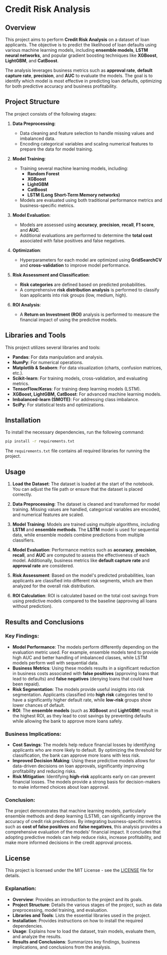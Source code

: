 # Credit Risk Analysis

## Overview
This project aims to perform **Credit Risk Analysis** on a dataset of loan applicants. The objective is to predict the likelihood of loan defaults using various machine learning models, including **ensemble models**, **LSTM neural networks**, and popular gradient boosting techniques like **XGBoost**, **LightGBM**, and **CatBoost**.

The analysis leverages business metrics such as **approval rate**, **default capture rate**, **precision**, and **AUC** to evaluate the models. The goal is to identify which model is most effective in predicting loan defaults, optimizing for both predictive accuracy and business profitability.

## Project Structure

The project consists of the following stages:

1. **Data Preprocessing**:
   - Data cleaning and feature selection to handle missing values and imbalanced data.
   - Encoding categorical variables and scaling numerical features to prepare the data for model training.

2. **Model Training**:
   - Training several machine learning models, including:
     - **Random Forest**
     - **XGBoost**
     - **LightGBM**
     - **CatBoost**
     - **LSTM (Long Short-Term Memory networks)**
   - Models are evaluated using both traditional performance metrics and business-specific metrics.

3. **Model Evaluation**:
   - Models are assessed using **accuracy**, **precision**, **recall**, **F1 score**, and **AUC**.
   - Additional evaluations are performed to determine the **total cost** associated with false positives and false negatives.

4. **Optimization**:
   - Hyperparameters for each model are optimized using **GridSearchCV** and **cross-validation** to improve model performance.

5. **Risk Assessment and Classification**:
   - **Risk categories** are defined based on predicted probabilities.
   - A comprehensive **risk distribution analysis** is performed to classify loan applicants into risk groups (low, medium, high).

6. **ROI Analysis**:
   - A **Return on Investment (ROI)** analysis is performed to measure the financial impact of using the predictive models.

## Libraries and Tools

This project utilizes several libraries and tools:
- **Pandas**: For data manipulation and analysis.
- **NumPy**: For numerical operations.
- **Matplotlib & Seaborn**: For data visualization (charts, confusion matrices, etc.).
- **Scikit-learn**: For training models, cross-validation, and evaluating metrics.
- **TensorFlow/Keras**: For training deep learning models (LSTM).
- **XGBoost, LightGBM, CatBoost**: For advanced machine learning models.
- **Imbalanced-learn (SMOTE)**: For addressing class imbalance.
- **SciPy**: For statistical tests and optimizations.

## Installation

To install the necessary dependencies, run the following command:

```bash
pip install -r requirements.txt
````

The `requirements.txt` file contains all required libraries for running the project.

## Usage

1. **Load the Dataset**:
   The dataset is loaded at the start of the notebook. You can adjust the file path or ensure that the dataset is placed correctly.

2. **Data Preprocessing**:
   The dataset is cleaned and transformed for model training. Missing values are handled, categorical variables are encoded, and numerical features are scaled.

3. **Model Training**:
   Models are trained using multiple algorithms, including **LSTM** and **ensemble methods**. The **LSTM** model is used for sequential data, while ensemble models combine predictions from multiple classifiers.

4. **Model Evaluation**:
   Performance metrics such as **accuracy**, **precision**, **recall**, and **AUC** are computed to assess the effectiveness of each model. Additionally, business metrics like **default capture rate** and **approval rate** are considered.

5. **Risk Assessment**:
   Based on the model's predicted probabilities, loan applicants are classified into different risk segments, which are then analyzed for the overall risk distribution.

6. **ROI Calculation**:
   ROI is calculated based on the total cost savings from using predictive models compared to the baseline (approving all loans without prediction).

## Results and Conclusions

### Key Findings:

* **Model Performance**: The models perform differently depending on the evaluation metric used. For example, ensemble models tend to provide high AUC and better handling of imbalanced classes, while LSTM models perform well with sequential data.
* **Business Metrics**: Using these models results in a significant reduction in business costs associated with **false positives** (approving loans that lead to defaults) and **false negatives** (denying loans that could have been repaid).
* **Risk Segmentation**: The models provide useful insights into risk segmentation. Applicants classified into **high risk** categories tend to have a significantly higher default rate, while **low-risk** groups show lower chances of default.
* **ROI**: The **ensemble models** (such as **XGBoost** and **LightGBM**) result in the highest ROI, as they lead to cost savings by preventing defaults while allowing the bank to approve more loans safely.

### Business Implications:

* **Cost Savings**: The models help reduce financial losses by identifying applicants who are more likely to default. By optimizing the threshold for classification, the bank can approve more loans with less risk.
* **Improved Decision Making**: Using these predictive models allows for data-driven decisions on loan approvals, significantly improving profitability and reducing risks.
* **Risk Mitigation**: Identifying **high-risk** applicants early on can prevent financial losses. The models provide a strong basis for decision-makers to make informed choices about loan approval.

### Conclusion:

The project demonstrates that machine learning models, particularly ensemble methods and deep learning (LSTM), can significantly improve the accuracy of credit risk predictions. By integrating business-specific metrics such as **cost of false positives** and **false negatives**, this analysis provides a comprehensive evaluation of the models' financial impact. It concludes that adopting predictive models can help reduce risks, increase profitability, and make more informed decisions in the credit approval process.

## License

This project is licensed under the MIT License - see the [LICENSE](LICENSE) file for details.


### Explanation:
- **Overview**: Provides an introduction to the project and its goals.
- **Project Structure**: Details the various stages of the project, such as data preprocessing, model training, and evaluation.
- **Libraries and Tools**: Lists the essential libraries used in the project.
- **Installation**: Provides instructions on how to install the required dependencies.
- **Usage**: Explains how to load the dataset, train models, evaluate them, and analyze the results.
- **Results and Conclusions**: Summarizes key findings, business implications, and conclusions from the analysis.

